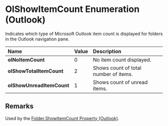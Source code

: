 
# OlShowItemCount Enumeration (Outlook)

Indicates which type of Microsoft Outlook item count is displayed for folders in the Outlook navigation pane.



|**Name**|**Value**|**Description**|
|:-----|:-----|:-----|
| **olNoItemCount**|0|No item count displayed.|
| **olShowTotalItemCount**|2|Shows count of total number of items.|
| **olShowUnreadItemCount**|1|Shows count of unread items.|

## Remarks

Used by the [Folder.ShowItemCount Property (Outlook)](3ce32c47-5f92-82ca-5ac3-b3d6f24e5f36.md).

